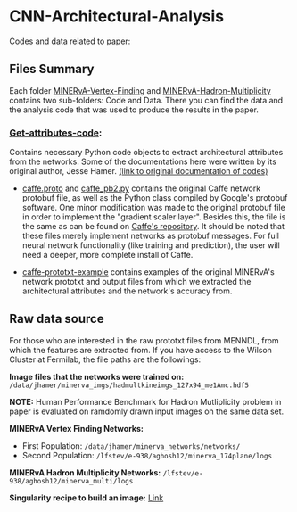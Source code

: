 # CNN-Architectural-Analysis
Codes and data related to paper: 

## Files Summary
Each folder [MINERvA-Vertex-Finding](MINERvA-Vertex-Finding) and [MINERvA-Hadron-Multiplicity](MINERvA-Hadron-Multiplicity) contains two sub-folders: Code and Data. There you can find the data and the analysis code that was used to produce the results in the paper. 

### [Get-attributes-code](Get-attributes-code): 
Contains necessary Python code objects to extract architectural attributes from the networks. Some of the documentations here were written by its original author, Jesse Hamer. [(link to original documentation of codes)](https://github.com/jhamer90811/MINERvA_NOvA_network_analysis)

- [caffe.proto](Get-attributes-code/caffe.proto) and [caffe_pb2.py](Get-attributes-code/caffe_pb2.py) contains the original Caffe network protobuf file, as well as the Python class compiled by Google's protobuf software. One minor modification was made to the original protobuf file in order to implement the "gradient scaler layer". Besides this, the file is the same as can be found on [Caffe's repository](https://github.com/BVLC/caffe). It should be noted that these files merely implement networks as protobuf messages. For full neural network functionality (like training and prediction), the user will need a deeper, more complete install of Caffe.

- [caffe-prototxt-example](Get-attributes-code/caffe-prototxt-example/) contains examples of the original MINERvA's network prototxt and output files from which we extracted the architectural attributes and the network's accuracy from. 

## Raw data source
For those who are interested in the raw prototxt files from MENNDL, from which the features are extracted from. If you have access to the Wilson Cluster at Fermilab, the file paths are the followings:

**Image files that the networks were trained on:** `/data/jhamer/minerva_imgs/hadmultkineimgs_127x94_me1Amc.hdf5`

**NOTE:** Human Performance Benchmark for Hadron Mutliplicity problem in paper is evaluated on ramdomly drawn input images on the same data set.

**MINERvA Vertex Finding Networks:**
- First Population: `/data/jhamer/minerva_networks/networks/`
- Second Population: `/lfstev/e-938/aghosh12/minerva_174plane/logs`

**MINERvA Hadron Multiplicity Networks:** `/lfstev/e-938/aghosh12/minerva_multi/logs`

**Singularity recipe to build an image:** [Link](https://github.com/Duchstf/CNN-Architectural-Analysis-SingularityImg)
